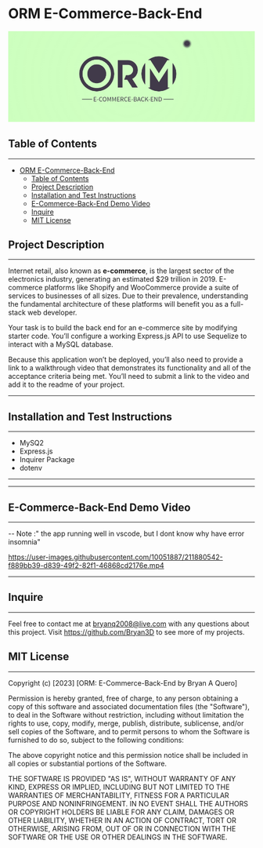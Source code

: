 # ORM E-Commerce-Back-End

<p align="center">
<img src="./Assets/2023-01-10%2016_02_52-Logo%20maker;%20online%20logo%20generator%20-%20LogoAi.com.png"/>
</p>

## Table of Contents

---

- [ORM E-Commerce-Back-End](#orm-e-commerce-back-end)
  - [Table of Contents](#table-of-contents)
  - [Project Description](#project-description)
  - [Installation and Test Instructions](#installation-and-test-instructions)
  - [E-Commerce-Back-End Demo Video](#e-commerce-back-end-demo-video)
  - [Inquire](#inquire)
  - [MIT License](#mit-license)

## Project Description

---
<p>

Internet retail, also known as **e-commerce**, is the largest sector of the electronics industry, generating an estimated $29 trillion in 2019. E-commerce platforms like Shopify and WooCommerce provide a suite of services to businesses of all sizes. Due to their prevalence, understanding the fundamental architecture of these platforms will benefit you as a full-stack web developer.

Your task is to build the back end for an e-commerce site by modifying starter code. You’ll configure a working Express.js API to use Sequelize to interact with a MySQL database.

Because this application won’t be deployed, you’ll also need to provide a link to a walkthrough video that demonstrates its functionality and all of the acceptance criteria being met. You’ll need to submit a link to the video and add it to the readme of your project.

</p>

---

## Installation and Test Instructions

---

- MySQ2
- Express.js
- Inquirer Package
- dotenv

---

---

## E-Commerce-Back-End Demo Video
---
-- Note :" the app running well in vscode, but I dont know why have error insomnia"

https://user-images.githubusercontent.com/10051887/211880542-f889bb39-d839-49f2-82f1-46868cd2176e.mp4



---

## Inquire

---
Feel free to contact me at bryanq2008@live.com with any questions about this project. Visit <https://github.com/Bryan3D> to see more of my projects.

## MIT License

---

Copyright (c) [2023] [ORM: E-Commerce-Back-End by Bryan A Quero]

Permission is hereby granted, free of charge, to any person obtaining a copy
of this software and associated documentation files (the "Software"), to deal
in the Software without restriction, including without limitation the rights
to use, copy, modify, merge, publish, distribute, sublicense, and/or sell
copies of the Software, and to permit persons to whom the Software is
furnished to do so, subject to the following conditions:

The above copyright notice and this permission notice shall be included in all
copies or substantial portions of the Software.

THE SOFTWARE IS PROVIDED "AS IS", WITHOUT WARRANTY OF ANY KIND, EXPRESS OR
IMPLIED, INCLUDING BUT NOT LIMITED TO THE WARRANTIES OF MERCHANTABILITY,
FITNESS FOR A PARTICULAR PURPOSE AND NONINFRINGEMENT. IN NO EVENT SHALL THE
AUTHORS OR COPYRIGHT HOLDERS BE LIABLE FOR ANY CLAIM, DAMAGES OR OTHER
LIABILITY, WHETHER IN AN ACTION OF CONTRACT, TORT OR OTHERWISE, ARISING FROM,
OUT OF OR IN CONNECTION WITH THE SOFTWARE OR THE USE OR OTHER DEALINGS IN THE
SOFTWARE.
